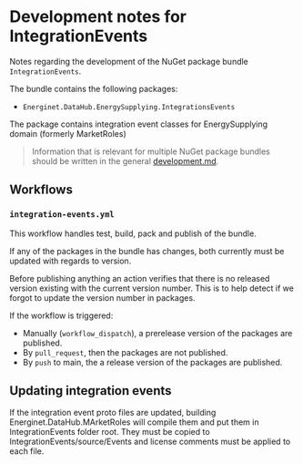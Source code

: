# Development notes for IntegrationEvents

Notes regarding the development of the NuGet package bundle `IntegrationEvents`.

The bundle contains the following packages:

* `Energinet.DataHub.EnergySupplying.IntegrationsEvents`

The package contains integration event classes for EnergySupplying domain (formerly MarketRoles)

> Information that is relevant for multiple NuGet package bundles should be written in the general [development.md](../../../documents/development.md).

## Workflows

### `integration-events.yml`

This workflow handles test, build, pack and publish of the bundle.

If any of the packages in the bundle has changes, both currently must be updated with regards to version.

Before publishing anything an action verifies that there is no released version existing with the current version number. This is to help detect if we forgot to update the version number in packages.

If the workflow is triggered:

* Manually (`workflow_dispatch`), a prerelease version of the packages are published.
* By `pull_request`, then the packages are not published.
* By `push` to main, the a release version of the packages are published.

## Updating integration events

If the integration event proto files are updated, building Energinet.DataHub.MArketRoles will compile them
and put them in IntegrationEvents folder root. They must be copied to IntegrationEvents/source/Events and 
license comments must be applied to each file.